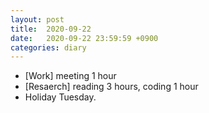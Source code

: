 ```yaml
---
layout: post
title:  2020-09-22
date:   2020-09-22 23:59:59 +0900
categories: diary
---
```


- [Work] meeting 1 hour
- [Resaerch] reading 3 hours, coding 1 hour
- Holiday Tuesday.